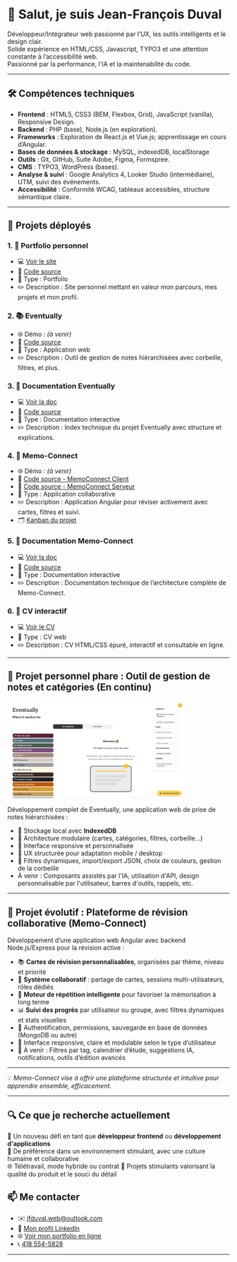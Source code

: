 # 👋 Salut, je suis Jean-François Duval

Développeur/Intégrateur web passionné par l’UX, les outils intelligents et le design clair.  
Solide expérience en HTML/CSS, Javascript, TYPO3 et une attention constante à l’accessibilité web.  
Passionné par la performance, l'IA et la maintenabilité du code.

---

## 🛠️ Compétences techniques

- **Frontend** : HTML5, CSS3 (BEM, Flexbox, Grid), JavaScript (vanilla), Responsive Design.
- **Backend** : PHP (base), Node.js (en exploration).
- **Frameworks** : Exploration de React.js et Vue.js; apprentissage en cours d’Angular.
- **Bases de données & stockage** : MySQL, indexedDB, localStorage
- **Outils** : Git, GitHub, Suite Adobe, Figma, Formspree.
- **CMS** : TYPO3, WordPress (bases).
- **Analyse & suivi** : Google Analytics 4, Looker Studio (intermédiaire), UTM, suivi des événements.
- **Accessibilité** : Conformité WCAG, tableaux accessibles, structure sémantique claire.

---
## 🚀 Projets déployés

### 1. 🎨 Portfolio personnel
- 💻 [Voir le site](https://jeffduval1.github.io/portfolio/)
- 📁 [Code source](https://github.com/jeffduval1/portfolio)
- 🧾 Type : Portfolio
- ✏️ Description : Site personnel mettant en valeur mon parcours, mes projets et mon profil.

### 2. 📚 Eventually
- 🌐 Démo : *(à venir)*
- 📁 [Code source](https://github.com/jeffduval1/eventually)
- 🧾 Type : Application web
- ✏️ Description : Outil de gestion de notes hiérarchisées avec corbeille, filtres, et plus.

### 3. 📖 Documentation Eventually
- 💻 [Voir la doc](https://jeffduval1.github.io/eventually_doc/)
- 📁 [Code source](https://github.com/jeffduval1/eventually_doc)
- 🧾 Type : Documentation interactive
- ✏️ Description : Index technique du projet Eventually avec structure et explications.

### 4. 🧠 Memo-Connect
- 🌐 Démo : *(à venir)*
- 📁 [Code source - MemoConnect Client](https://github.com/jeffduval1/memo-connect-client)
- 📁 [Code source - MemoConnect Serveur](https://github.com/jeffduval1/memo-connect-server) 
- 🧾 Type : Application collaborative
- ✏️ Description : Application Angular pour réviser activement avec cartes, filtres et suivi.
- 🗂️ [Kanban du projet](https://trello.com/b/E0HVTX14/m%C3%A9mo-connect)

### 5. 📘 Documentation Memo-Connect
- 💻 [Voir la doc](https://jeffduval1.github.io/memo-connect_doc/)
- 📁 [Code source](https://github.com/jeffduval1/memo-connect_doc)
- 🧾 Type : Documentation interactive
- ✏️ Description : Documentation technique de l’architecture complète de Memo-Connect.

### 6. 📄 CV interactif
- 💻 [Voir le CV](https://jeffduval1.github.io/cv-jf-duval/)
- 🧾 Type : CV web
- ✏️ Description : CV HTML/CSS épuré, interactif et consultable en ligne.

---
## 🧪 Projet personnel phare : Outil de gestion de notes et catégories (En continu)

<img src="./images/eventually.png" alt="Capture du projet" width="400"/>

Développement complet de Eventually, une application web de prise de notes hiérarchisées :
- 💾 Stockage local avec **IndexedDB**
- 🧱 Architecture modulaire (cartes, catégories, filtres, corbeille…)
- 🎨 Interface responsive et personnalisée
- 🧭 UX structurée pour adaptation mobile / desktop
- 🔧 Filtres dynamiques, import/export JSON, choix de couleurs, gestion de la corbeille
- À venir : Composants assistés par l'IA, utilisation d'API, design personnalisable par l'utilisateur, barres d'outils, rappels, etc.

---

## 🧩 Projet évolutif : Plateforme de révision collaborative (Memo-Connect)

Développement d’une application web Angular avec backend Node.js/Express pour la révision active :

- 📚 **Cartes de révision personnalisables**, organisées par thème, niveau et priorité  
- 👥 **Système collaboratif** : partage de cartes, sessions multi-utilisateurs, rôles dédiés  
- 🧠 **Moteur de répétition intelligente** pour favoriser la mémorisation à long terme  
- 📊 **Suivi des progrès** par utilisateur ou groupe, avec filtres dynamiques et stats visuelles  
- 🔐 Authentification, permissions, sauvegarde en base de données (MongoDB ou autre)  
- 🎨 Interface responsive, claire et modulable selon le type d’utilisateur  
- 🔧 À venir : Filtres par tag, calendrier d’étude, suggestions IA, notifications, outils d’édition avancés  

---

💡 *Memo-Connect vise à offrir une plateforme structurée et intuitive pour apprendre ensemble, efficacement.*

---

## 🔍 Ce que je recherche actuellement

🎯 Un nouveau défi en tant que **développeur frontend** ou **développement d'applications**  
🤝 De préférence dans un environnement stimulant, avec une culture humaine et collaborative  
🌐 Télétravail, mode hybride ou contrat
🧠 Projets stimulants valorisant la qualité du produit et le souci du détail

## 📫 Me contacter

- ✉️ [jfduval.web@outlook.com](mailto:jfduval.web@outlook.com)
- 💼 [Mon profil LinkedIn](https://www.linkedin.com/in/jean-francois-duval-web)
- 🌐 [Voir mon portfolio en ligne](https://jeffduval1.github.io/portfolio/)
- 📞 [418 554-5828](tel:4185545828)  

---

